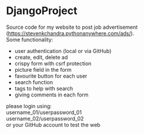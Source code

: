 # DjangoProject

Source code for my website to post job advertisement (https://stevenkchandra.pythonanywhere.com/ads/). </br>
Some functionality:
- user authentication (local or via GitHub)
- create, edit, delete ad
- crispy form with csrf protection
- picture field in the form
- favourite button for each user
- search function
- tags to help with search
- giving comments in each form

please login using:</br>
username_01/userpassword_01</br>
username_02/userpassword_02</br>
or your GitHub account to test the web

